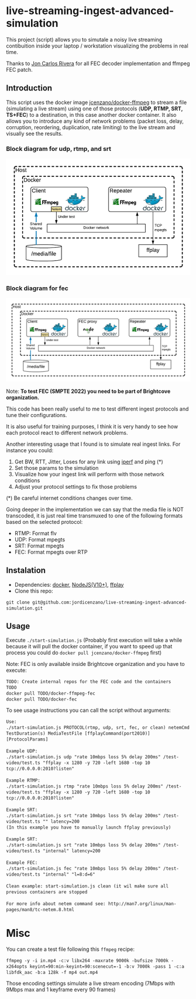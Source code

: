 # live-streaming-ingest-advanced-simulation
This project (script) allows you to simutale a noisy live streaming contibuition inside your laptop / workstation visualizing the problems in real time.

Thanks to [Jon Carlos Rivera](https://github.com/imbcmdth) for all FEC decoder implementation and ffmpeg FEC patch.

## Introduction
This script uses the docker image [jcenzano/docker-ffmpeg](https://hub.docker.com/r/jcenzano/docker-ffmpeg/) to stream a file (simulating a live stream) using one of those protocols (**UDP, RTMP, SRT, TS+FEC**) to a destination, in this case another docker container.
It also allows you to introduce any kind of network problems (packet loss, delay, corruption, reordering, duplication, rate limiting) to the live stream and visually see the results.

### Block diagram for udp, rtmp, and srt
![Block diagram](./pics/live-ingest-blocks.png "Block diagram")

### Block diagram for fec
![Block diagram for FEC](./pics/live-ingest-fec-blocks.png "Block diagram for FEC")

Note: **To test FEC (SMPTE 2022) you need to be part of Brightcove organization.**

This code has been really useful to me to test different ingest protocols and tune their configurations.

It is also useful for training purposes, I think it is very handy to see how each protocol react to different network problems.

Another interesting usage that I found is to simulate real ingest links. For instance you could:
1. Get BW, RTT, Jitter, Loses for any link using [iperf](https://github.com/esnet/iperf) and ping (*)
2. Set those params to the simulation
3. Visualize how your ingest link will perform with those network conditions
4. Adjust your protocol settings to fix those problems

(*) Be careful internet conditions changes over time.

Going deeper in the implementation we can say that the media file is NOT transcoded, it is just real time transmuxed to one of the following formats based on the selected protocol:
- RTMP: Format flv
- UDP: Format mpegts
- SRT: Format mpegts
- FEC: Format mpegts over RTP

## Instalation
- Dependencies: [docker](https://www.docker.com/), [NodeJS(V10+)](https://nodejs.org/en/), [ffplay](https://ffmpeg.org/ffplay.html)
- Clone this repo:
```
git clone git@github.com:jordicenzano/live-streaming-ingest-advanced-simulation.git
```

## Usage
Execute `./start-simulation.js`
(Probably first execution will take a while because it will pull the docker container, if you want to speed up that process you could do `docker pull jcenzano/docker-ffmpeg` first)

Note: FEC is only available inside Brightcove organization and you have to execute:
```
TODO: Create internal repos for the FEC code and the containers
TODO
docker pull TODO/docker-ffmpeg-fec
docker pull TODO/docker-fec
```

To see usage instructions you can call the script without arguments:
```
Use:
./start-simulation.js PROTOCOL(rtmp, udp, srt, fec, or clean) netemCmd TestDuration(s) MediaTestFile [ffplayCommand(port2010)] [ProtocolParams]

Example UDP:
./start-simulation.js udp "rate 10mbps loss 5% delay 200ms" /test-video/test.ts "ffplay -x 1280 -y 720 -left 1680 -top 10 tcp://0.0.0.0:2010?listen"

Example RTMP:
./start-simulation.js rtmp "rate 10mbps loss 5% delay 200ms" /test-video/test.ts "ffplay -x 1280 -y 720 -left 1680 -top 10 tcp://0.0.0.0:2010?listen"

Example SRT:
./start-simulation.js srt "rate 10mbps loss 5% delay 200ms" /test-video/test.ts "" latency=200
(In this example you have to manually launch ffplay previously)

Example SRT:
./start-simulation.js srt "rate 10mbps loss 5% delay 200ms" /test-video/test.ts "internal" latency=200

Example FEC:
./start-simulation.js fec "rate 10mbps loss 5% delay 200ms" /test-video/test.ts "internal" "l=8:d=6"

Clean example: start-simulation.js clean (it wil make sure all previous containers are stopped

For more info about netem command see: http://man7.org/linux/man-pages/man8/tc-netem.8.html
```

# Misc
You can create a test file following this `ffmpeg` recipe:
```
ffmpeg -y -i in.mp4 -c:v libx264 -maxrate 9000k -bufsize 7000k -x264opts keyint=90:min-keyint=90:scenecut=-1 -b:v 7000k -pass 1 -c:a libfdk_aac -b:a 128k -f mp4 out.mp4
```
Those encoding settings simulate a live stream encoding (7Mbps with 9Mbps max and 1 keyframe every 90 frames)